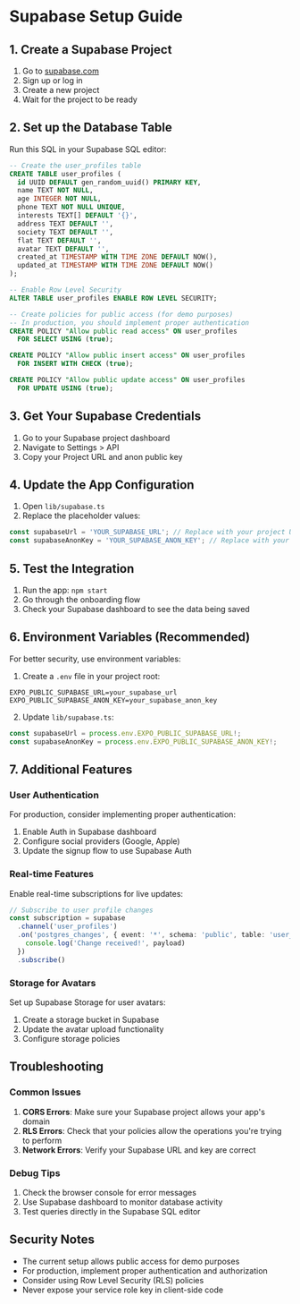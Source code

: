 # Supabase Setup Guide

## 1. Create a Supabase Project

1. Go to [supabase.com](https://supabase.com)
2. Sign up or log in
3. Create a new project
4. Wait for the project to be ready

## 2. Set up the Database Table

Run this SQL in your Supabase SQL editor:

```sql
-- Create the user_profiles table
CREATE TABLE user_profiles (
  id UUID DEFAULT gen_random_uuid() PRIMARY KEY,
  name TEXT NOT NULL,
  age INTEGER NOT NULL,
  phone TEXT NOT NULL UNIQUE,
  interests TEXT[] DEFAULT '{}',
  address TEXT DEFAULT '',
  society TEXT DEFAULT '',
  flat TEXT DEFAULT '',
  avatar TEXT DEFAULT '',
  created_at TIMESTAMP WITH TIME ZONE DEFAULT NOW(),
  updated_at TIMESTAMP WITH TIME ZONE DEFAULT NOW()
);

-- Enable Row Level Security
ALTER TABLE user_profiles ENABLE ROW LEVEL SECURITY;

-- Create policies for public access (for demo purposes)
-- In production, you should implement proper authentication
CREATE POLICY "Allow public read access" ON user_profiles
  FOR SELECT USING (true);

CREATE POLICY "Allow public insert access" ON user_profiles
  FOR INSERT WITH CHECK (true);

CREATE POLICY "Allow public update access" ON user_profiles
  FOR UPDATE USING (true);
```

## 3. Get Your Supabase Credentials

1. Go to your Supabase project dashboard
2. Navigate to Settings > API
3. Copy your Project URL and anon public key

## 4. Update the App Configuration

1. Open `lib/supabase.ts`
2. Replace the placeholder values:

```typescript
const supabaseUrl = 'YOUR_SUPABASE_URL'; // Replace with your project URL
const supabaseAnonKey = 'YOUR_SUPABASE_ANON_KEY'; // Replace with your anon key
```

## 5. Test the Integration

1. Run the app: `npm start`
2. Go through the onboarding flow
3. Check your Supabase dashboard to see the data being saved

## 6. Environment Variables (Recommended)

For better security, use environment variables:

1. Create a `.env` file in your project root:

```
EXPO_PUBLIC_SUPABASE_URL=your_supabase_url
EXPO_PUBLIC_SUPABASE_ANON_KEY=your_supabase_anon_key
```

2. Update `lib/supabase.ts`:

```typescript
const supabaseUrl = process.env.EXPO_PUBLIC_SUPABASE_URL!;
const supabaseAnonKey = process.env.EXPO_PUBLIC_SUPABASE_ANON_KEY!;
```

## 7. Additional Features

### User Authentication
For production, consider implementing proper authentication:

1. Enable Auth in Supabase dashboard
2. Configure social providers (Google, Apple)
3. Update the signup flow to use Supabase Auth

### Real-time Features
Enable real-time subscriptions for live updates:

```typescript
// Subscribe to user profile changes
const subscription = supabase
  .channel('user_profiles')
  .on('postgres_changes', { event: '*', schema: 'public', table: 'user_profiles' }, payload => {
    console.log('Change received!', payload)
  })
  .subscribe()
```

### Storage for Avatars
Set up Supabase Storage for user avatars:

1. Create a storage bucket in Supabase
2. Update the avatar upload functionality
3. Configure storage policies

## Troubleshooting

### Common Issues

1. **CORS Errors**: Make sure your Supabase project allows your app's domain
2. **RLS Errors**: Check that your policies allow the operations you're trying to perform
3. **Network Errors**: Verify your Supabase URL and key are correct

### Debug Tips

1. Check the browser console for error messages
2. Use Supabase dashboard to monitor database activity
3. Test queries directly in the Supabase SQL editor

## Security Notes

- The current setup allows public access for demo purposes
- For production, implement proper authentication and authorization
- Consider using Row Level Security (RLS) policies
- Never expose your service role key in client-side code 